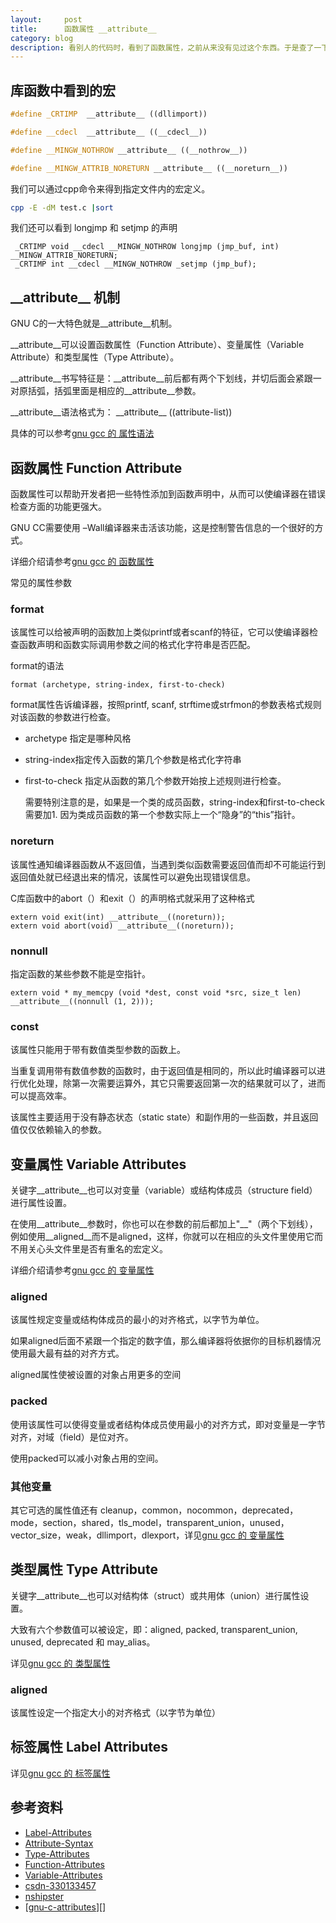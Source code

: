 ```yaml
---
layout:     post
title:      函数属性 __attribute__
category: blog
description: 看别人的代码时，看到了函数属性，之前从来没有见过这个东西。于是查了一下资料。
---
```



## 库函数中看到的宏

```cpp
#define _CRTIMP  __attribute__ ((dllimport)) 

#define __cdecl  __attribute__ ((__cdecl__))

#define __MINGW_NOTHROW __attribute__ ((__nothrow__))

#define __MINGW_ATTRIB_NORETURN __attribute__ ((__noreturn__))
```

我们可以通过cpp命令来得到指定文件内的宏定义。

```bash
cpp -E -dM test.c |sort 
```

我们还可以看到 longjmp 和 setjmp 的声明

```
 _CRTIMP void __cdecl __MINGW_NOTHROW longjmp (jmp_buf, int) __MINGW_ATTRIB_NORETURN;   
 _CRTIMP int __cdecl __MINGW_NOTHROW _setjmp (jmp_buf);
```



## \_\_attribute\_\_ 机制 

GNU C的一大特色就是\_\_attribute\_\_机制。

\_\_attribute\_\_可以设置函数属性（Function Attribute）、变量属性（Variable Attribute）和类型属性（Type Attribute）。


\_\_attribute\_\_书写特征是：\_\_attribute\_\_前后都有两个下划线，并切后面会紧跟一对原括弧，括弧里面是相应的\_\_attribute\_\_参数。

\_\_attribute\_\_语法格式为： \_\_attribute\_\_ ((attribute-list))

具体的可以参考[gnu gcc 的 属性语法][Attribute-Syntax]


## 函数属性 Function Attribute


函数属性可以帮助开发者把一些特性添加到函数声明中，从而可以使编译器在错误检查方面的功能更强大。

GNU CC需要使用 –Wall编译器来击活该功能，这是控制警告信息的一个很好的方式。

详细介绍请参考[gnu gcc 的 函数属性][Function-Attributes]


常见的属性参数

###  format

该属性可以给被声明的函数加上类似printf或者scanf的特征，它可以使编译器检查函数声明和函数实际调用参数之间的格式化字符串是否匹配。

format的语法

```
format (archetype, string-index, first-to-check)
```

format属性告诉编译器，按照printf, scanf, strftime或strfmon的参数表格式规则对该函数的参数进行检查。

* archetype 指定是哪种风格
* string-index指定传入函数的第几个参数是格式化字符串
* first-to-check 指定从函数的第几个参数开始按上述规则进行检查。

    需要特别注意的是，如果是一个类的成员函数，string-index和first-to-check需要加1.
    因为类成员函数的第一个参数实际上一个“隐身”的“this”指针。

### noreturn
    
该属性通知编译器函数从不返回值，当遇到类似函数需要返回值而却不可能运行到返回值处就已经退出来的情况，该属性可以避免出现错误信息。

C库函数中的abort（）和exit（）的声明格式就采用了这种格式

```
extern void exit(int) __attribute__((noreturn));
extern void abort(void) __attribute__((noreturn));
```

### nonnull

指定函数的某些参数不能是空指针。

```
extern void * my_memcpy (void *dest, const void *src, size_t len) __attribute__((nonnull (1, 2)));
```




### const

该属性只能用于带有数值类型参数的函数上。

当重复调用带有数值参数的函数时，由于返回值是相同的，所以此时编译器可以进行优化处理，除第一次需要运算外，其它只需要返回第一次的结果就可以了，进而可以提高效率。

该属性主要适用于没有静态状态（static state）和副作用的一些函数，并且返回值仅仅依赖输入的参数。

## 变量属性 Variable Attributes


关键字\_\_attribute\_\_也可以对变量（variable）或结构体成员（structure field）进行属性设置。

在使用\_\_attribute\_\_参数时，你也可以在参数的前后都加上"\_\_"（两个下划线），例如使用\_\_aligned\_\_而不是aligned，这样，你就可以在相应的头文件里使用它而不用关心头文件里是否有重名的宏定义。


详细介绍请参考[gnu gcc 的 变量属性][Variable-Attributes]

### aligned

该属性规定变量或结构体成员的最小的对齐格式，以字节为单位。

如果aligned后面不紧跟一个指定的数字值，那么编译器将依据你的目标机器情况使用最大最有益的对齐方式。

aligned属性使被设置的对象占用更多的空间


###  packed

使用该属性可以使得变量或者结构体成员使用最小的对齐方式，即对变量是一字节对齐，对域（field）是位对齐。

使用packed可以减小对象占用的空间。

### 其他变量

其它可选的属性值还有 cleanup，common，nocommon，deprecated，mode，section，shared，tls\_model，transparent\_union，unused，vector\_size，weak，dllimport，dlexport，详见[gnu gcc 的 变量属性][Variable-Attributes]


## 类型属性 Type Attribute

关键字\_\_attribute\_\_也可以对结构体（struct）或共用体（union）进行属性设置。

大致有六个参数值可以被设定，即：aligned, packed, transparent\_union, unused, deprecated 和 may\_alias。

详见[gnu gcc 的 类型属性][Type-Attributes]

### aligned

该属性设定一个指定大小的对齐格式（以字节为单位）


## 标签属性  Label Attributes

详见[gnu gcc 的 标签属性][Label-Attributes]


## 参考资料

* [Label-Attributes][]
* [Attribute-Syntax][]
* [Type-Attributes][]
* [Function-Attributes][]
* [Variable-Attributes][]
* [csdn-330133457][]
* [nshipster][]
* [[gnu-c-attributes]][]

[Label-Attributes]: https://gcc.gnu.org/onlinedocs/gcc/Label-Attributes.html#Label-Attributes
[Attribute-Syntax]: https://gcc.gnu.org/onlinedocs/gcc/Attribute-Syntax.html
[Type-Attributes]: http://gcc.gnu.org/onlinedocs/gcc-4.0.0/gcc/Type-Attributes.html#Type-Attributes
[Function-Attributes]: http://gcc.gnu.org/onlinedocs/gcc-4.0.0/gcc/Function-Attributes.html
[Variable-Attributes]: http://gcc.gnu.org/onlinedocs/gcc-4.0.0/gcc/Variable-Attributes.html#Variable-Attributes
[csdn-330133457]: http://bbs.csdn.net/topics/330133457
[nshipster]: http://nshipster.com/__attribute__/
[gnu-c-attributes]: http://www.unixwiz.net/techtips/gnu-c-attributes.html
